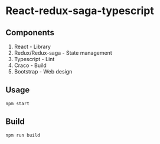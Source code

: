 # React-redux-saga-typescript

## Components

1. React - Library
2. Redux/Redux-saga - State management
3. Typescript - Lint
4. Craco - Build
5. Bootstrap - Web design

## Usage

```
npm start
```

## Build

```
npm run build
```